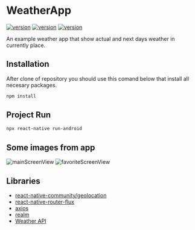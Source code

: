 # WeatherApp

[![version](https://img.shields.io/badge/react-16.13.1-green.svg)](https://pl.reactjs.org/)
[![version](https://img.shields.io/badge/react_native-0.63.2-blue.svg)](https://reactnative.dev/)
[![version](https://img.shields.io/badge/npm-6.14.5-orange.svg)](https://www.npmjs.com/)

An example weather app that show actual and next days weather in currently place.

## Installation

After clone of repository you should use this comand below that install all necesary packages.

```bash
npm install
```

## Project Run

```bash
npx react-native run-android
```

## Some images from app
![mainScreenView](https://github.com/PatrykIZajac/WeatherApp/tree/master/Assets/mainScreenView.png)
![favoriteScreenView](https://github.com/PatrykIZajac/WeatherApp/tree/master/Assets/favoriteScreenView.png)

## Libraries

* [react-native-community/geolocation](https://github.com/react-native-community/react-native-geolocation)
* [react-native-router-flux](https://github.com/aksonov/react-native-router-flux)
* [axios](https://www.npmjs.com/package/axios)
* [realm](https://realm.io/)
* [Weather API](https://openweathermap.org/api)
